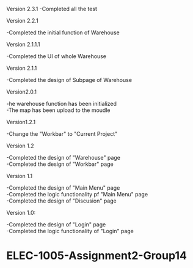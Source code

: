 Version 2.3.1
-Completed all the test

Version 2.2.1  
  
-Completed the initial function of Warehouse  
  
Version 2.1.1.1  
  
-Completed the UI of whole Warehouse  
  

Version 2.1.1  

-Completed the design of Subpage of Warehouse  
  

Version2.0.1  
  
-he warehouse function has been initialized  
-The map has been upload to the moudle  
  

Version1.2.1  
  
-Change the "Workbar" to "Current Project"


Version 1.2  
  
-Completed the design of "Warehouse" page  
-Completed the design of "Workbar" page


Version 1.1

-Completed the design of "Main Menu" page  
-Completed the logic functionality pf "Main Menu" page  
-Completed the design of "Discusion" page


Version 1.0:

-Completed the design of "Login" page  
-Completed the logic functionality of "Login" page

# ELEC-1005-Assignment2-Group14
